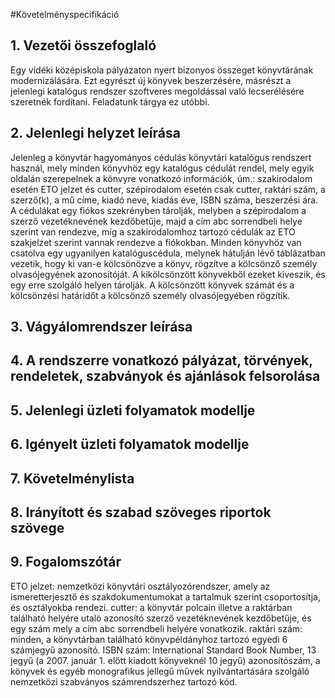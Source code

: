#Követelményspecifikáció

## 1. Vezetői összefoglaló
Egy vidéki középiskola pályázaton nyert bizonyos összeget könyvtárának modernizálására. 
Ezt egyrészt új könyvek beszerzésére, másrészt a jelenlegi katalógus rendszer szoftveres
megoldással való lecserélésére szeretnék fordítani. Feladatunk tárgya ez utóbbi.

## 2. Jelenlegi helyzet leírása
Jelenleg a könyvtár hagyományos cédulás könyvtári katalógus rendszert használ, mely minden 
könyvhöz egy katalógus cédulát rendel, mely egyik oldalán szerepelnek a könvyre vonatkozó
információk, úm.: szakirodalom esetén ETO jelzet és cutter, szépirodalom esetén csak cutter, 
raktári szám, a szerző(k), a mű címe, kiadó neve, kiadás éve, ISBN száma, beszerzési ára. 
A cédulákat egy fiókos szekrényben tárolják, melyben a szépirodalom a szerző vezetéknevének 
kezdőbetűje, majd a cím abc sorrendbeli helye szerint van rendezve, míg a szakirodalomhoz 
tartozó cédulák az ETO szakjelzet szerint vannak rendezve a fiókokban. 
Minden könyvhöz van csatolva egy ugyanilyen katalóguscédula, melynek hátulján lévő táblázatban 
vezetik, hogy ki van-e kölcsönözve a könyv, rögzítve a kölcsönző személy olvasójegyének azonosítóját.
A kikölcsönzött könyvekből ezeket kiveszik, és egy erre szolgáló helyen tárolják. A kölcsönzött
könyvek számát és a kölcsönzési határidőt a kölcsönző személy olvasójegyében rögzítik.

## 3. Vágyálomrendszer leírása

## 4. A rendszerre vonatkozó pályázat, törvények, rendeletek, szabványok és ajánlások felsorolása
## 5. Jelenlegi üzleti folyamatok modellje

## 6. Igényelt üzleti folyamatok modellje

## 7. Követelménylista

## 8. Irányított és szabad szöveges riportok szövege

## 9. Fogalomszótár
ETO jelzet: nemzetközi könyvtári osztályozórendszer, amely az ismeretterjesztő és szakdokumentumokat 
	a tartalmuk szerint csoportosítja, és osztályokba rendezi.
cutter: a könyvtár polcain illetve a raktárban található helyére utaló azonosító szerző vezetéknevének 
	kezdőbetűje, és egy szám mely a cím abc sorrendbeli helyére vonatkozik.
raktári szám: minden, a könyvtárban található könyvpéldányhoz tartozó egyedi 6 számjegyű azonosító.
ISBN szám: International Standard Book Number, 13 jegyű (a 2007. január 1. előtt kiadott könyveknél 10 jegyű) 
	azonosítószám, a könyvek és egyéb monografikus jellegű művek nyilvántartására szolgáló nemzetközi 
	szabványos számrendszerhez tartozó kód.
